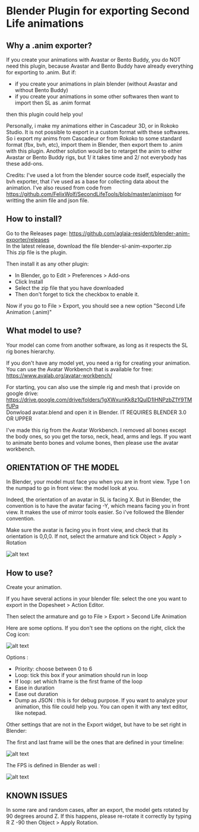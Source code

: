 # Blender Plugin for exporting Second Life animations

## Why a .anim exporter?

If you create your animations with Avastar or Bento Buddy, you do NOT need this plugin, because Avastar and Bento Buddy have already everything for exporting to .anim. But if:

- if you create your animations in plain blender (without Avastar and without Bento Buddy)
- if you create your animations in some other softwares then want to import then SL as .anim format

then this plugin could help you!

Personally, i make my animations either in Cascadeur 3D, or in Rokoko Studio. It is not possible to export in a custom format with these softwares. So i export my anims from Cascadeur or from Rokoko to some standard format (fbx, bvh, etc), import them in Blender, then export them to .anim with this plugin. Another solution would be to retarget the anim to either Avastar or Bento Buddy rigs, but 1/ it takes time and 2/ not everybody has these add-ons.


Credits:
I've used a lot from the blender source code itself, especially the bvh exporter, that i've used as a base for collecting data about the animation. I've also reused from code from https://github.com/FelixWolf/SecondLifeTools/blob/master/animjson for writting the anim file and json file.

## How to install?

Go to the Releases page: https://github.com/aglaia-resident/blender-anim-exporter/releases  
In the latest release, download the file blender-sl-anim-exporter.zip  
This zip file is the plugin.

Then install it as any other plugin:
- In Blender, go to Edit > Preferences > Add-ons
- Click Install
- Select the zip file  that you have downloaded
- Then don't forget to tick the checkbox to enable it.

Now if you go to File > Export, you should see a new option "Second Life Animation (.anim)"

## What model to use?

Your model can come from another software, as long as it respects the SL rig bones hierarchy.

If you don't have any model yet, you need a rig for creating your animation. You can use the Avatar Workbench that is available for free:
https://www.avalab.org/avatar-workbench/

For starting, you can also use the simple rig and mesh that i provide on google drive:  
https://drive.google.com/drive/folders/1gXWxunKk8z1QulD1lHNPzbZ1Y9TMfUPq  
Donwload avatar.blend and open it in Blender. IT REQUIRES BLENDER 3.0 OR UPPER

I've made this rig from the Avatar Workbench. I removed all bones except the body ones, so you get the torso, neck, head, arms and legs.
If you want to animate bento bones and volume bones, then please use the avatar workbench.

## ORIENTATION OF THE MODEL

In Blender, your model must face you when you are in front view. Type 1 on the numpad to go in front view: the model look at you.

Indeed, the orientation of an avatar in SL is facing X. But in Blender, the convention is to have the avatar facing -Y, which means facing you in front view. It makes the use of mirror tools easier. So i've followed the Blender convention.

Make sure the avatar is facing you in front view, and check that its orientation is 0,0,0. If not, select the armature and tick Object > Apply > Rotation

![alt text](https://i.gyazo.com/caa192e79f0e157a1aae735f9dcaad9f.png)

## How to use?

Create your animation.

If you have several actions in your blender file: select the one you want to export in the Dopesheet > Action Editor.

Then select the armature and go to File > Export > Second Life Animation 

Here are some options. If you don't see the options on the right, click the Cog icon:

![alt text](https://i.gyazo.com/7a3772498945f1e82e16fdec4ec8c562.png)

Options :

- Priority: choose between 0 to 6
- Loop: tick this box if your animation should run in loop
- If loop: set which frame is the first frame of the loop
- Ease in duration
- Ease out duration 
- Dump as JSON : this is for debug purpose. If you want to analyze your animation, this file could help you. You can open it with any text editor, like notepad.

Other settings that are not in the Export widget, but have to be set right in Blender:

The first and last frame will be the ones that are defined in your timeline:

![alt text](https://i.gyazo.com/99bd95e2c123143835f59a551b2866a1.png)

The FPS is defined in Blender as well :

![alt text](https://i.gyazo.com/484305ccd49333ab27c94d9ffd02f150.png)

## KNOWN ISSUES

In some rare and random cases, after an export, the model gets rotated by 90 degrees around Z. If this happens, please re-rotate it correctly by typing R Z -90 then Object > Apply Rotation.
